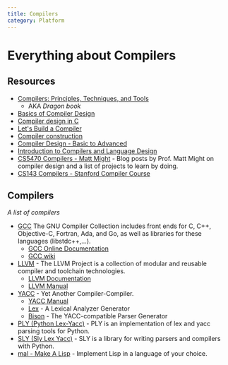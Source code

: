 ```yaml
---
title: Compilers
category: Platform
---
```


# Everything about Compilers

## Resources
* [Compilers: Principles, Techniques, and Tools](https://www.amazon.com/Compilers-Principles-Techniques-Tools-2nd/dp/0321486811)
	- AKA *Dragon book*
* [Basics of Compiler Design](http://www.diku.dk/~torbenm/Basics/basics_lulu2.pdf)
* [Compiler design in C](http://holub.com/goodies/compiler/compilerDesignInC.pdf)
* [Let's Build a Compiler](https://compilers.iecc.com/crenshaw/)
* [Compiler construction](https://www.cs.cmu.edu/~aplatzer/course/Compilers/waitegoos.pdf)
* [Compiler Design - Basic to Advanced](https://www.youtube.com/watch?v=Qkwj65l_96I&list=PLEbnTDJUr_IcPtUXFy2b1sGRPsLFMghhS)
* [Introduction to Compilers and Language Design](https://www3.nd.edu/~dthain/compilerbook/)
* [CS5470 Compilers - Matt Might](http://matt.might.net/teaching/compilers/spring-2015/) - Blog posts by Prof. Matt Might on compiler design and a list of projects to learn by doing.
* [CS143 Compilers - Stanford Compiler Course](http://web.stanford.edu/class/archive/cs/cs143/cs143.1128/)


## Compilers
*A list of compilers*

* [GCC](https://gcc.gnu.org/) The GNU Compiler Collection includes front ends for C, C++, Objective-C, Fortran, Ada, and Go, as well as libraries for these languages (libstdc++,...).
	- [GCC Online Documentation](https://gcc.gnu.org/onlinedocs/)
	- [GCC wiki](https://gcc.gnu.org/wiki)
* [LLVM](https://llvm.org/) - The LLVM Project is a collection of modular and reusable compiler and toolchain technologies.
	- [LLVM Documentation](https://llvm.org/docs/)
	- [LLVM Manual](http://llvm.org/docs/LangRef.html)
* [YACC](http://dinosaur.compilertools.net/) - Yet Another Compiler-Compiler.
	- [YACC Manual](http://dinosaur.compilertools.net/yacc/)
	- [Lex](http://dinosaur.compilertools.net/lex/index.html) - A Lexical Analyzer Generator
	- [Bison](http://dinosaur.compilertools.net/bison/) - The YACC-compatible Parser Generator
* [PLY (Python Lex-Yacc)](http://www.dabeaz.com/ply/) - PLY is an implementation of lex and yacc parsing tools for Python.
* [SLY (Sly Lex Yacc)](https://sly.readthedocs.io/en/latest/sly.html) - SLY is a library for writing parsers and compilers with Python.
* [mal - Make A Lisp](https://github.com/kanaka/mal) - Implement Lisp in a language of your choice.
